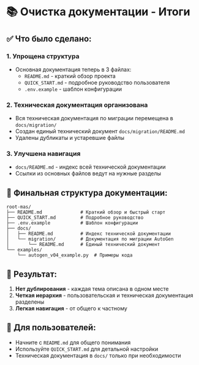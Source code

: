# 📚 Очистка документации - Итоги

## ✅ Что было сделано:

### 1. **Упрощена структура**
- Основная документация теперь в 3 файлах:
  - `README.md` - краткий обзор проекта
  - `QUICK_START.md` - подробное руководство пользователя
  - `.env.example` - шаблон конфигурации

### 2. **Техническая документация организована**
- Вся техническая документация по миграции перемещена в `docs/migration/`
- Создан единый технический документ `docs/migration/README.md`
- Удалены дубликаты и устаревшие файлы

### 3. **Улучшена навигация**
- `docs/README.md` - индекс всей технической документации
- Ссылки из основных файлов ведут на нужные разделы

## 📁 Финальная структура документации:

```
root-mas/
├── README.md              # Краткий обзор и быстрый старт
├── QUICK_START.md         # Подробное руководство
├── .env.example           # Шаблон конфигурации
├── docs/
│   ├── README.md          # Индекс технической документации
│   └── migration/         # Документация по миграции AutoGen
│       └── README.md      # Единый технический документ
└── examples/
    └── autogen_v04_example.py  # Примеры кода
```

## 🎯 Результат:

1. **Нет дублирования** - каждая тема описана в одном месте
2. **Четкая иерархия** - пользовательская и техническая документация разделены
3. **Легкая навигация** - от общего к частному

## 🚀 Для пользователей:

- Начните с `README.md` для общего понимания
- Используйте `QUICK_START.md` для детальной настройки
- Техническая документация в `docs/` только при необходимости